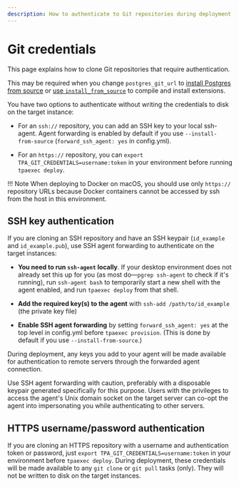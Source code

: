 ```yaml
---
description: How to authenticate to Git repositories during deployment.
---
```


# Git credentials

This page explains how to clone Git repositories that require
authentication.

This may be required when you change `postgres_git_url`
to [install Postgres from source](postgres_installation_method_src.md) or
[use `install_from_source`](install_from_source.md) to compile and
install extensions.

You have two options to authenticate without writing the credentials to
disk on the target instance:

* For an `ssh://` repository, you can add an SSH key to your local
  ssh-agent. Agent forwarding is enabled by default if you use
  `--install-from-source` (`forward_ssh_agent: yes` in config.yml).

* For an `https://` repository, you can
  `export TPA_GIT_CREDENTIALS=username:token` in your environment
  before running `tpaexec deploy`.

!!! Note
    When deploying to Docker on macOS, you should use only `https://`
    repository URLs because Docker containers cannot be accessed by ssh
    from the host in this environment.

## SSH key authentication

If you are cloning an SSH repository and have an SSH keypair
(`id_example` and `id_example.pub`), use SSH agent forwarding to
authenticate on the target instances:

* **You need to run `ssh-agent` locally**. If your desktop environment
  does not already set this up for you (as most do—`pgrep ssh-agent`
  to check if it's running), run `ssh-agent bash` to temporarily start
  a new shell with the agent enabled, and run `tpaexec deploy` from
  that shell.

* **Add the required key(s) to the agent** with
  `ssh-add /path/to/id_example` (the private key file)

* **Enable SSH agent forwarding** by setting `forward_ssh_agent: yes`
  at the top level in config.yml before `tpaexec provision`. (This is
  done by default if you use `--install-from-source`.)

During deployment, any keys you add to your agent will be made available
for authentication to remote servers through the forwarded agent
connection.

Use SSH agent forwarding with caution, preferably with a disposable
keypair generated specifically for this purpose. Users with the
privileges to access the agent's Unix domain socket on the target server
can co-opt the agent into impersonating you while authenticating to
other servers.

## HTTPS username/password authentication

If you are cloning an HTTPS repository with a username and
authentication token or password, just
`export TPA_GIT_CREDENTIALS=username:token` in your environment before
`tpaexec deploy`. During deployment, these credentials will be made
available to any `git clone` or `git pull` tasks (only). They will
not be written to disk on the target instances.

